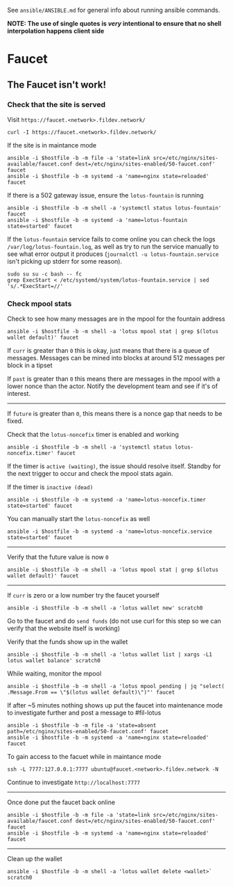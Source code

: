 See `ansible/ANSIBLE.md` for general info about running ansible commands.

**NOTE: The use of single quotes is _very_ intentional to ensure that no shell interpolation happens client side**

# Faucet

## The Faucet isn't work!

### Check that the site is served

Visit `https://faucet.<network>.fildev.network/`

```
curl -I https://faucet.<network>.fildev.network/
```

If the site is in maintance mode

```
ansible -i $hostfile -b -m file -a 'state=link src=/etc/nginx/sites-available/faucet.conf dest=/etc/nginx/sites-enabled/50-faucet.conf' faucet
ansible -i $hostfile -b -m systemd -a 'name=nginx state=reloaded' faucet
```

If there is a 502 gateway issue, ensure the `lotus-fountain` is running

```
ansible -i $hostfile -b -m shell -a 'systemctl status lotus-fountain' faucet
ansible -i $hostfile -b -m systemd -a 'name=lotus-fountain state=started' faucet
```

If the `lotus-fountain` service fails to come online you can check the logs `/var/log/lotus-fountain.log`, as well
as try to run the service manually to see what error output it produces (`journalctl -u lotus-fountain.service` isn't picking up stderr for some reason).

```
sudo su su -c bash -- fc
grep ExecStart < /etc/systemd/system/lotus-fountain.service | sed 's/.*ExecStart=//'
```

### Check mpool stats

Check to see how many messages are in the mpool for the fountain address

```
ansible -i $hostfile -b -m shell -a 'lotus mpool stat | grep $(lotus wallet default)' faucet
```

If `curr` is greater than `0` this is okay, just means that there is a queue of messages.
Messages can be mined into blocks at around 512 messages per block in a tipset

If `past` is greater than `0` this means there are messages in the mpool with a lower nonce than
the actor. Notify the development team and see if it's of interest.

----------------

If `future` is greater than `0`, this means there is a nonce gap that needs to be fixed.

Check that the `lotus-noncefix` timer is enabled and working

```
ansible -i $hostfile -b -m shell -a 'systemctl status lotus-noncefix.timer' faucet
```

If the timer is `active (waiting)`, the issue should resolve itself. Standby for the next trigger to occur
and check the mpool stats again.

If the timer is `inactive (dead)`

```
ansible -i $hostfile -b -m systemd -a 'name=lotus-noncefix.timer state=started' faucet
```

You can manually start the `lotus-noncefix` as well

```
ansible -i $hostfile -b -m systemd -a 'name=lotus-noncefix.service state=started' faucet
```

----------------

Verify that the future value is now `0`
```
ansible -i $hostfile -b -m shell -a 'lotus mpool stat | grep $(lotus wallet default)' faucet
```

----------------

If `curr` is zero or a low number try the faucet yourself

```
ansible -i $hostfile -b -m shell -a 'lotus wallet new' scratch0
```

Go to the faucet and do `send funds` (do not use curl for this step so we can verify that the website itself is working)

Verify that the funds show up in the wallet

```
ansible -i $hostfile -b -m shell -a 'lotus wallet list | xargs -L1 lotus wallet balance' scratch0
```

While waiting, monitor the mpool

```
ansible -i $hostfile -b -m shell -a 'lotus mpool pending | jq "select( .Message.From == \"$(lotus wallet default)\")"' faucet
```

If after ~5 minutes nothing shows up put the faucet into maintenance mode to investigate further and post a message to #fil-lotus

```
ansible -i $hostfile -b -m file -a 'state=absent path=/etc/nginx/sites-enabled/50-faucet.conf' faucet
ansible -i $hostfile -b -m systemd -a 'name=nginx state=reloaded' faucet
```

To gain access to the facuet while in maintance mode

```
ssh -L 7777:127.0.0.1:7777 ubuntu@faucet.<network>.fildev.network -N
```

Continue to investigate `http://localhost:7777`

------------------

Once done put the faucet back online

```
ansible -i $hostfile -b -m file -a 'state=link src=/etc/nginx/sites-available/faucet.conf dest=/etc/nginx/sites-enabled/50-faucet.conf' faucet
ansible -i $hostfile -b -m systemd -a 'name=nginx state=reloaded' faucet
```

------------------

Clean up the wallet

```
ansible -i $hostfile -b -m shell -a 'lotus wallet delete <wallet>` scratch0
```
